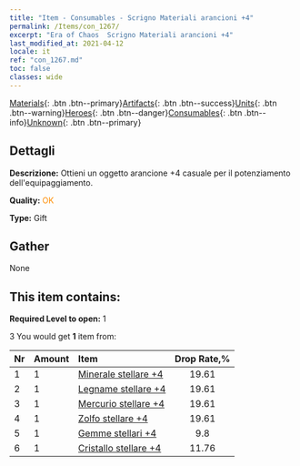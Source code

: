 ```yaml
---
title: "Item - Consumables - Scrigno Materiali arancioni +4"
permalink: /Items/con_1267/
excerpt: "Era of Chaos  Scrigno Materiali arancioni +4"
last_modified_at: 2021-04-12
locale: it
ref: "con_1267.md"
toc: false
classes: wide
---
```

 [Materials](/it/Items/){: .btn .btn--primary}[Artifacts](/it/Items/Artifacts/){: .btn .btn--success}[Units](/it/Items/Units/){: .btn .btn--warning}[Heroes](/it/Items/Heroes/){: .btn .btn--danger}[Consumables](/it/Items/Consumables/){: .btn .btn--info}[Unknown](/it/Items/Unknown/){: .btn .btn--primary}

## Dettagli
 **Descrizione:** Ottieni un oggetto arancione +4 casuale per il potenziamento dell'equipaggiamento.

 **Quality:** <span style="color: #FF8C00">OK</span>

 **Type:** Gift

## Gather

  None

## This item contains:

 **Required Level to open:** 1

 3 You would get **1** item  from:

  | Nr | Amount |     Item    | Drop Rate,% |
  |:---|:-------|:------------|:---------:|
  | 1 | 1 | [Minerale stellare +4](/it/Items/mat_89/) | 19.61 | 
  | 2 | 1 | [Legname stellare +4](/it/Items/mat_90/) | 19.61 | 
  | 3 | 1 | [Mercurio stellare +4](/it/Items/mat_91/) | 19.61 | 
  | 4 | 1 | [Zolfo stellare +4](/it/Items/mat_92/) | 19.61 | 
  | 5 | 1 | [Gemme stellari +4](/it/Items/mat_93/) | 9.8 | 
  | 6 | 1 | [Cristallo stellare +4](/it/Items/mat_94/) | 11.76 | 
